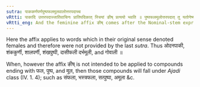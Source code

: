 ```yaml
---
sutra: पाककर्णपर्णपुष्पफलमूलवालोत्तरपदाच्च
vRtti: पाकादि उत्तरपदाज्जातिवाचिनः प्रातिपदिकात् स्त्रियां ङीष् प्रत्ययो भवति ॥ पुष्पफलमूलोत्तरपदात् तु यतोनेष्यते तदजादिषु पठ्यते ॥ यथा सत्प्राक्काण्डप्रान्तशतैकेभ्यः पुष्पात् ॥
vRtti_eng: And the feminine affix ङीष् comes after the Nominal-stem expressive of _jati_, followed by the following, पाक 'cooked', कर्ण 'ear', पर्ण 'leaf', पुष्प 'flower', फल 'fruit', मूल 'root', and वाल 'youth'.
---
```

Here the affix applies to words which in their original sense denoted females and therefore were not provided by the last _sutra_. Thus ओदनपाकी, शंककुर्णी, शालपर्णी, शंखपुष्पी, दासीफली दर्भमूली, and गोवाली ॥

When, however the affix ङीष् is not intended to be applied to compounds ending with फल, पुष्प, and मूल, then those compounds will fall under _Ajadi_ class (IV. 1. 4); such as संफला, भस्त्रफला, सत्पुष्पा, अमूला &c.
